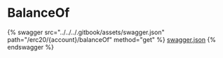 # BalanceOf

{% swagger src="../../../.gitbook/assets/swagger.json" path="/erc20/{account}/balanceOf" method="get" %}
[swagger.json](../../../.gitbook/assets/swagger.json)
{% endswagger %}
